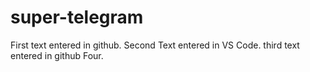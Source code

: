 # super-telegram

First text entered in github.
Second Text entered in VS Code.
third text entered in github
Four.